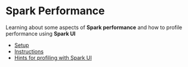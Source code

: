 # Spark Performance

Learning about some aspects of **Spark performance**
and how to profile performance using **Spark UI**

* [Setup](instructions/setup.md)
* [Instructions](instructions/instructions.md)
* [Hints for profiling with Spark UI](instructions/hints.md)
